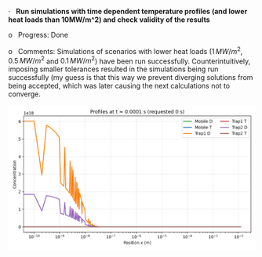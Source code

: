 ·   **Run simulations with time dependent temperature profiles (and lower heat loads than 10MW/m^2) and check validity of the results**

o   Progress: Done 

o   Comments: Simulations of scenarios with lower heat loads ($1\,MW/m^2$, $0.5\,MW/m^2$ and $0.1\,MW/m^2$) have been run successfully. Counterintuitively, imposing smaller tolerances resulted in the simulations being run successfully (my guess is that this way we prevent diverging solutions from being accepted, which was later causing the next calculations not to converge.

![](figures/profiles_t_0s.png)